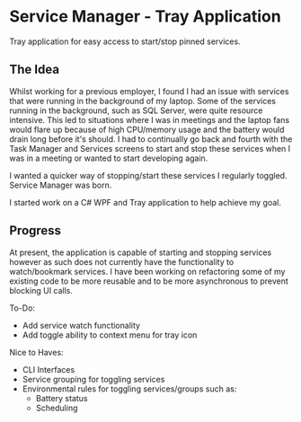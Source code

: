 # Service Manager - Tray Application
Tray application for easy access to start/stop pinned services.

## The Idea
Whilst working for a previous employer, I found I had an issue with services that were running in the background of my laptop. Some of the services running in the background, such as SQL Server, were quite resource intensive. This led to situations where I was in meetings and the laptop fans would flare up because of high CPU/memory usage and the battery would drain long before it's should. I had to continually go back and fourth with the Task Manager and Services screens to start and stop these services when I was in a meeting or wanted to start developing again.

I wanted a quicker way of stopping/start these services I regularly toggled. Service Manager was born.

I started work on a C# WPF and Tray application to help achieve my goal. 

## Progress

At present, the application is capable of starting and stopping services however as such does not currently have the functionality to watch/bookmark services. I have been working on refactoring some of my existing code to be more reusable and to be more asynchronous to prevent blocking UI calls. 

To-Do:
- Add service watch functionality
- Add toggle ability to context menu for tray icon

Nice to Haves:
- CLI Interfaces
- Service grouping for toggling services
- Environmental rules for toggling services/groups such as:
  - Battery status
  - Scheduling
